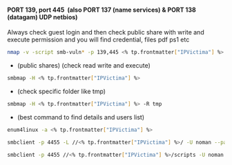 #### PORT 139, port 445  (also PORT 137 (name services) & PORT 138 (datagam) UDP netbios)

Always check guest login and then check public share with write and execute permission and you will find credential, files pdf ps1 etc

```sh
nmap -v -script smb-vuln* -p 139,445 <% tp.frontmatter["IPVictima"] %>
```

- (public shares) (check read write and execute)

```sh
smbmap -H <% tp.frontmatter["IPVictima"] %>   
```

- (check specific folder like tmp)

```sh
smbmap -H <% tp.frontmatter["IPVictima"] %> -R tmp   
```

- (best command to find details and users list)

```sh
enum4linux -a <% tp.frontmatter["IPVictima"] %>   
```

```sh
smbclient -p 4455 -L //<% tp.frontmatter["IPVictima"] %>/ -U noman --password=noman1234
```

```sh
smbclient -p 4455 //<% tp.frontmatter["IPVictima"] %>/scripts -U noman --password noman1234  (login)
```

